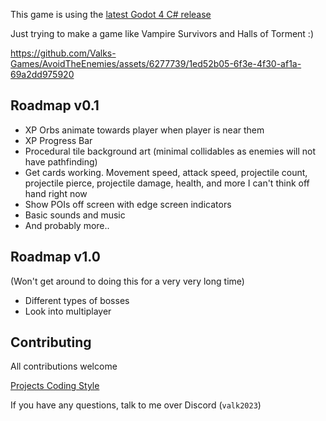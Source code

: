 This game is using the [latest Godot 4 C# release](https://godotengine.org/)

Just trying to make a game like Vampire Survivors and Halls of Torment :)

https://github.com/Valks-Games/AvoidTheEnemies/assets/6277739/1ed52b05-6f3e-4f30-af1a-69a2dd975920

## Roadmap v0.1
- XP Orbs animate towards player when player is near them
- XP Progress Bar
- Procedural tile background art (minimal collidables as enemies will not have pathfinding)
- Get cards working. Movement speed, attack speed, projectile count, projectile pierce, projectile damage, health, and more I can't think off hand right now
- Show POIs off screen with edge screen indicators
- Basic sounds and music
- And probably more..

## Roadmap v1.0
(Won't get around to doing this for a very very long time)
- Different types of bosses
- Look into multiplayer

## Contributing
All contributions welcome

[Projects Coding Style](https://github.com/Valks-Games/sankari/wiki/Code-Style)

If you have any questions, talk to me over Discord (`valk2023`)
